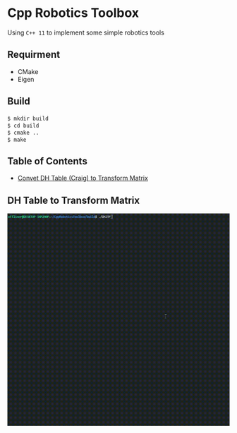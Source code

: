 # Cpp Robotics Toolbox
Using `C++ 11` to implement some simple robotics tools

## Requirment
* CMake
* Eigen

## Build
```shell
$ mkdir build
$ cd build
$ cmake ..
$ make
```

## Table of Contents
* [Convet DH Table (Craig) to Transform Matrix](#dh-table-to-transform-matrix) 


## DH Table to Transform Matrix
![DH2TF demo](https://github.com/Offliners/CppRoboticsToolbox/blob/main/demo/DH2TF_demo.gif)

